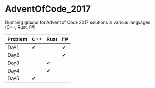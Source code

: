 # AdventOfCode_2017
Dumping ground for Advent of Code 2017 solutions in various languages (C++, Rust, F#)

| Problem | C++ | Rust | F# |
|---------|-----|------|----|
| Day1    |  ✔  |      |  ✔ |
| Day2    |     |      |  ✔ |
| Day3    |     |  ✔   |    |
| Day4    |     |  ✔   |    |
| Day5    |  ✔  |      |    |
